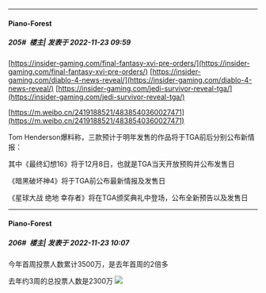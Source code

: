 

*****

####  Piano-Forest  
##### 205#         楼主| 发表于 2022-11-23 09:59

[https://insider-gaming.com/final-fantasy-xvi-pre-orders/](https://insider-gaming.com/final-fantasy-xvi-pre-orders/)
[https://insider-gaming.com/diablo-4-news-reveal/](https://insider-gaming.com/diablo-4-news-reveal/)
[https://insider-gaming.com/jedi-survivor-reveal-tga/](https://insider-gaming.com/jedi-survivor-reveal-tga/)

[https://m.weibo.cn/2419188521/4838540360027471](https://m.weibo.cn/2419188521/4838540360027471)

Tom Henderson爆料称，三款预计于明年发售的作品将于TGA前后分别公布新情报：

其中《最终幻想16》将于12月8日，也就是TGA当天开放预购并公布发售日

《暗黑破坏神4》将于TGA前公布最新情报及发售日

《星球大战 绝地 幸存者》将在TGA颁奖典礼中登场，公布全新预告以及发售日

*****

####  Piano-Forest  
##### 206#         楼主| 发表于 2022-11-23 10:07

今年首周投票人数累计3500万，是去年首周的2倍多

去年约3周的总投票人数是2300万
<img src="https://p.sda1.dev/8/dbdd770587aff9ddeafd521fc58fb0b3/20221123_095609.jpg" referrerpolicy="no-referrer">

